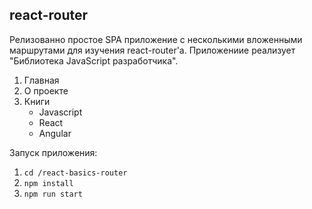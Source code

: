 ## react-router

Релизованно простое SPA приложение с несколькими вложенными маршрутами для изучения react-router'a.
Приложениие реализует "Библиотека JavaScript разработчика".

1. Главная
2. О проекте
3. Книги
    * Javascript
    * React
    * Angular
    
Запуск приложения:
1. `cd /react-basics-router`
2. `npm install`
3. `npm run start`